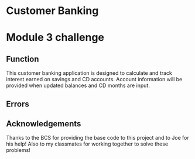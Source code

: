 # Customer Banking
# Module 3 challenge

## Function
This customer banking application is designed to calculate and track interest earned on savings and CD accounts. Account information will be provided when updated balances and CD months are input.

## Errors


## Acknowledgements
Thanks to the BCS for providing the base code to this project and to Joe for his help! Also to my classmates for working together to solve these problems!

